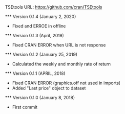 TSEtools
URL: https://github.com/cran/TSEtools

*** Version 0.1.4  (January 2, 2020)

- Fixed and ERROE in offline

*** Version 0.1.3 (April, 2019)

- Fixed CRAN ERROR when URL is not response

*** Version 0.1.2  (January 25, 2019)

- Calculated the weekly and monthly rate of return

*** Version 0.1.1  (APRIL, 2018)

- Fixed CRAN ERROR (graphics.off not used in imports)
- Added "Last price" object to dataset

*** Version 0.1.0  (January 8, 2018)

- First commit
